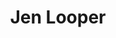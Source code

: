---
home: true
heroText: Jen Looper
title: Jen Looper
tagline: Developer Advocate | Speaker | Author | Builder of Interesting Things
layout: HomeLayout
footer: MIT Licensed | Copyright © 2018-present Evan You
cards: [
    {'title': 'Vue Vixens', 'image': 'vuevixens_logo.png', 'blurb': 'Vue Vixens offers free workshops and meetups for foxy people who identify as women. Join us at a local skulk or in a tech conference!','link':'https://www.vuevixens.org'},
    {'title': 'Elocute', 'image': 'elocute_logo.png', 'blurb': 'Elocute is a mobile and web app designed to replace the language lab. Students and teachers of second languages, rejoice!','link':'http://www.elocute.me'},
    {'title': 'QuickNoms', 'image': 'quicknoms_logo.png', 'blurb': 'QuickNoms is a web and mobile app that helps students find recipes that are quick and easy. Five ingredients, fifteen minutes...QuickNoms!','link':'http://quicknoms.com'},
    {'title': 'ThingLearn', 'image': 'thinglearn_logo.png', 'blurb': 'Thinglearn is a suite of products designed to teach kids about the internet of things in a fun, interactive, hands-on way. Build things and learn the science behind them!','link':'http://thinglearn.com'},
    {'title': 'Snappy Squirrel', 'image': 'snappy_logo.png', 'blurb': 'Learn about personal finance by reading stories and playing games featuring a little squirrel who is saving to build a new nest. Educational fun for the whole family!','link':'http://snappysquirrel.com'},
    {'title': 'Practice Buddy', 'image': 'practicebuddy_logo.png', 'blurb': 'Practice Buddy is a mobile app for music teachers and students. Login and track your practicing progress. Teachers, monitor and incentivize your students.','link':'http://practicebuddyapp.com'},
    {'title': 'PocketRave', 'image': 'pocketrave_logo.png', 'blurb': 'Be the light and life of your party with PocketRave, a web and mobile app with a hardware integration that lights up the room.','link':'http://pocketrave.me'}
]
---